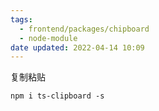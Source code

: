 ```yaml
---
tags:
  - frontend/packages/chipboard
  - node-module
date updated: 2022-04-14 10:09
---
```



复制粘贴

```shell
npm i ts-clipboard -s
```
